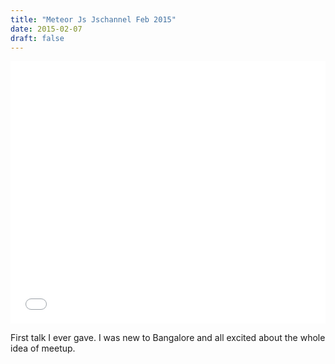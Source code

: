 ```yaml
---
title: "Meteor Js Jschannel Feb 2015"
date: 2015-02-07
draft: false
---
```


<iframe
  src="//slides.com/channikhabra/meteor-jschannel-feb-2015/embed?style=light"
  width="100%"
  height="420"
  scrolling="no"
  frameborder="0"
  webkitallowfullscreen
  mozallowfullscreen
  allowfullscreen
></iframe>


First talk I ever gave. I was new to Bangalore and all excited about the whole
idea of meetup.
